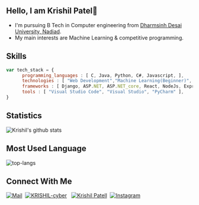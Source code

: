 ## Hello, I am Krishil Patel👋

* I'm pursuing B Tech in Computer engineering from [Dharmsinh Desai University, Nadiad](https://ddu.ac.in/). 
* My main interests are Machine Learning & competitive programming.


## Skills

```javascript
var tech_stack = {
      programming_languages : [ C, Java, Python, C#, Javascript, ],
      technologies : [ "Web Development","Machine Learning(Beginner)", ],
      frameworks : [ Django, ASP.NET, ASP.NET_core, React, NodeJs, ExpressJs, ReactNative ],
      tools : [ "Visual Studio Code", "Visual Studio", "PyCharm" ],
}
```

## Statistics

![Krishil's github stats](https://github-readme-stats.vercel.app/api?username=KRISHIL-cyber&show_icons=true&theme=tokyonight)

## Most Used Language #

![top-langs](https://github-readme-stats.vercel.app/api/top-langs?username=KRISHIL-cyber&show_icons=true&title_color=fff&icon_color=79ff97&text_color=9f9f9f&bg_color=151515)

## Connect With Me
[![Mail](https://img.shields.io/badge/Gmail-D14836?style=for-the-badge&logo=gmail&logoColor=white)](mailto:krishil005@gmail.com)&nbsp;
[![KRISHIL-cyber](https://img.shields.io/badge/GitHub-100000?style=for-the-badge&logo=github&logoColor=white)](https://github.com/KRISHIL-cyber) &nbsp;
[![Krishil Patell](https://img.shields.io/badge/LinkedIn-0077B5?style=for-the-badge&logo=linkedin&logoColor=white)](https://www.linkedin.com/in/krishil-patel-62730a1a5/)&nbsp;
[![Instagram](https://img.shields.io/badge/Instagram-E4405F?style=for-the-badge&logo=instagram&logoColor=white)](https://www.instagram.com/krishil005/)&nbsp;
